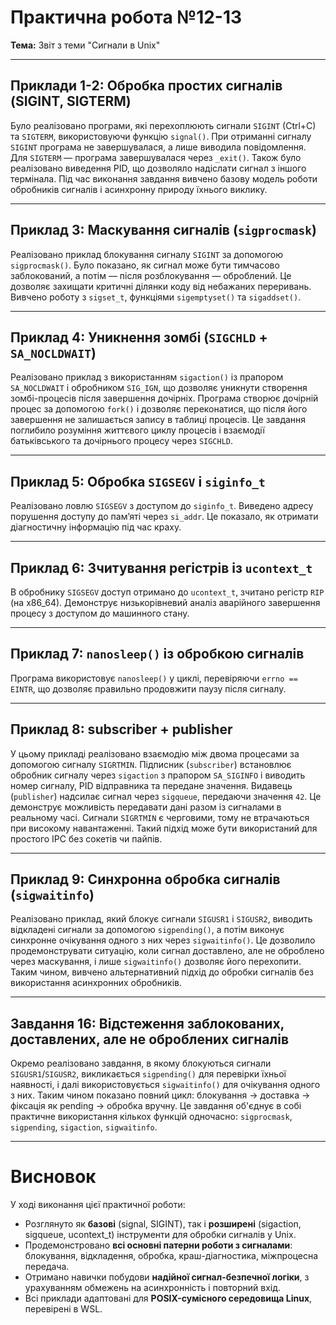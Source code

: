 # Практична робота №12-13

**Тема:** Звіт з теми "Сигнали в Unix"

---

## Приклади 1-2: Обробка простих сигналів (SIGINT, SIGTERM)

Було реалізовано програми, які перехоплюють сигнали `SIGINT` (Ctrl+C) та `SIGTERM`, використовуючи функцію `signal()`. При отриманні сигналу `SIGINT` програма не завершувалася, а лише виводила повідомлення. Для `SIGTERM` — програма завершувалася через `_exit()`. Також було реалізовано виведення PID, що дозволяло надіслати сигнал з іншого термінала. Під час виконання завдання вивчено базову модель роботи обробників сигналів і асинхронну природу їхнього виклику.

---

## Приклад 3: Маскування сигналів (`sigprocmask`)

Реалізовано приклад блокування сигналу `SIGINT` за допомогою `sigprocmask()`. Було показано, як сигнал може бути тимчасово заблокований, а потім — після розблокування — оброблений. Це дозволяє захищати критичні ділянки коду від небажаних переривань. Вивчено роботу з `sigset_t`, функціями `sigemptyset()` та `sigaddset()`.

---

## Приклад 4: Уникнення зомбі (`SIGCHLD` + `SA_NOCLDWAIT`)

Реалізовано приклад з використанням `sigaction()` із прапором `SA_NOCLDWAIT` і обробником `SIG_IGN`, що дозволяє уникнути створення зомбі-процесів після завершення дочірніх. Програма створює дочірній процес за допомогою `fork()` і дозволяє переконатися, що після його завершення не залишається запису в таблиці процесів. Це завдання поглибило розуміння життєвого циклу процесів і взаємодії батьківського та дочірнього процесу через `SIGCHLD`.

---

## Приклад 5: Обробка `SIGSEGV` і `siginfo_t`

Реалізовано ловлю `SIGSEGV` з доступом до `siginfo_t`. Виведено адресу порушення доступу до памʼяті через `si_addr`. Це показало, як отримати діагностичну інформацію під час краху.

---

## Приклад 6: Зчитування регістрів із `ucontext_t`

В обробнику `SIGSEGV` доступ отримано до `ucontext_t`, зчитано регістр `RIP` (на x86_64). Демонструє низькорівневий аналіз аварійного завершення процесу з доступом до машинного стану.

---

## Приклад 7: `nanosleep()` із обробкою сигналів

Програма використовує `nanosleep()` у циклі, перевіряючи `errno == EINTR`, що дозволяє правильно продовжити паузу після сигналу.

---

## Приклад 8: subscriber + publisher

У цьому прикладі реалізовано взаємодію між двома процесами за допомогою сигналу `SIGRTMIN`. Підписник (`subscriber`) встановлює обробник сигналу через `sigaction` з прапором `SA_SIGINFO` і виводить номер сигналу, PID відправника та передане значення. Видавець (`publisher`) надсилає сигнал через `sigqueue`, передаючи значення `42`. Це демонструє можливість передавати дані разом із сигналами в реальному часі. Сигнали `SIGRTMIN` є черговими, тому не втрачаються при високому навантаженні. Такий підхід може бути використаний для простого IPC без сокетів чи пайпів.

---

## Приклад 9: Синхронна обробка сигналів (`sigwaitinfo`)

Реалізовано приклад, який блокує сигнали `SIGUSR1` і `SIGUSR2`, виводить відкладені сигнали за допомогою `sigpending()`, а потім виконує синхронне очікування одного з них через `sigwaitinfo()`. Це дозволило продемонструвати ситуацію, коли сигнал доставлено, але не оброблено через маскування, і лише `sigwaitinfo()` дозволяє його перехопити. Таким чином, вивчено альтернативний підхід до обробки сигналів без використання асинхронних обробників.

---

## Завдання 16: Відстеження заблокованих, доставлених, але не оброблених сигналів

Окремо реалізовано завдання, в якому блокуються сигнали `SIGUSR1`/`SIGUSR2`, викликається `sigpending()` для перевірки їхньої наявності, і далі використовується `sigwaitinfo()` для очікування одного з них. Таким чином показано повний цикл: блокування → доставка → фіксація як pending → обробка вручну. Це завдання об'єднує в собі практичне використання кількох функцій одночасно: `sigprocmask`, `sigpending`, `sigaction`, `sigwaitinfo`.

---

# Висновок

У ході виконання цієї практичної роботи:

* Розглянуто як **базові** (signal, SIGINT), так і **розширені** (sigaction, sigqueue, ucontext\_t) інструменти для обробки сигналів у Unix.
* Продемонстровано **всі основні патерни роботи з сигналами**: блокування, відкладення, обробка, краш-діагностика, міжпроцесна передача.
* Отримано навички побудови **надійної сигнал-безпечної логіки**, з урахуванням обмежень на асинхронність і повторний вхід.
* Всі приклади адаптовані для **POSIX-сумісного середовища Linux**, перевірені в WSL.
